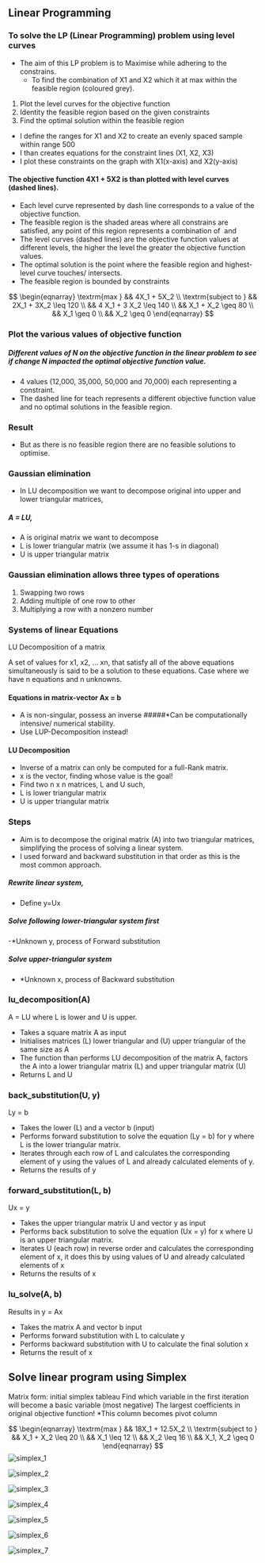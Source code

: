 ##  Linear Programming
### To solve the LP (Linear Programming) problem using level curves

- The aim of this LP problem is to Maximise while adhering to the constrains.
  - To find the combination of X1 and X2 which it at max within the feasible region (coloured grey). 

1. Plot the level curves for the objective function
2. Identity the feasible region based on the given constraints
3. Find the optimal solution within the feasible region

- I define the ranges for X1 and X2 to create an evenly spaced sample within range 500
- I than creates equations for the constraint lines (X1, X2, X3)
- I plot these constraints on the graph with X1(x-axis) and X2(y-axis)

#### The objective function 4X1 + 5X2 is than plotted with level curves (dashed lines).
- Each level curve represented by dash line corresponds to a value of the objective function.
- The feasible region is the shaded areas where all constrains are satisfied, any point of this region represents a combination of  and 
- The level curves (dashed lines) are the objective function values at different levels, the higher the level the greater the objective function values.
- The optimal solution is the point where the feasible region and highest-level curve touches/ intersects. 
- The feasible region is bounded by constraints 

$$
\begin{eqnarray}
\textrm{max } && 4X_1 +  5X_2 \\
\textrm{subject to } && 2X_1  + 3X_2 \leq 120 \\
&& 4 X_1 + 3 X_2 \leq 140 \\
&& X_1 + X_2 \geq 80 \\
&& X_1 \geq 0 \\
&& X_2 \geq 0
\end{eqnarray}
$$


### Plot the various values of objective function
##### Different values of N on the objective function in the linear problem to see if change N impacted the optimal objective function value.
- 4 values (12,000, 35,000, 50,000 and 70,000) each representing a constraint. 
- The dashed line for teach represents a different objective function value and no optimal solutions in the feasible region. 

### Result
- But as there is no feasible region there are no feasible solutions to optimise.

### Gaussian elimination
- In LU decomposition we want to decompose original into upper and lower triangular matrices,
##### A = LU,
- A is original matrix we want to decompose
- L is lower triangular matrix (we assume it has 1-s in diagonal)
- U is upper triangular matrix

### Gaussian elimination allows three types of operations
1. Swapping two rows
2. Adding multiple of one row to other
3. Multiplying a row with a nonzero number


### Systems of linear Equations
LU Decomposition of a matrix

A set of values for x1, x2, ... xn, that satisfy all of the above equations simultaneously is said to be a solution to these equations. Case where we have n equations and n unknowns.

#### Equations in matrix-vector Ax = b
- A is non-singular, possess an inverse
#####*Can be computationally intensive/ numerical stability.
- Use LUP-Decomposition instead!

#### LU Decomposition
- Inverse of a matrix can only be computed for a full-Rank matrix.
- x is the vector, finding whose value is the goal!
- Find two n x n matrices, L and U such,
- L is lower triangular matrix
- U is upper triangular matrix

### Steps
- Aim is to decompose the original matrix (A) into two triangular matrices, simplifying the process of solving a linear system.
- I used forward and backward substitution in that order as this is the most common approach.

##### Rewrite linear system,
- Define y=Ux
##### Solve following lower-triangular system first
-*Unknown y, process of Forward substitution
##### Solve upper-triangular system
- *Unknown x, process of Backward substitution

### lu_decomposition(A)
A = LU where L is lower and U is upper.
- Takes a square matrix A as input
- Initialises matrices (L) lower triangular and (U) upper triangular of the same size as A
- The function than performs LU decomposition of the matrix A, factors the A into a lower triangular matrix (L) and upper triangular matrix (U)
- Returns L and U

### back_substitution(U, y)
Ly = b
- Takes the lower (L) and a vector b (input)
- Performs forward substitution to solve the equation (Ly = b) for y where L is the lower triangular matrix.
- Iterates through each row of L and calculates the corresponding element of y using the values of L and already calculated elements of y.
- Returns the results of y

### forward_substitution(L, b)
Ux = y
- Takes the upper triangular matrix U and vector y as input
- Performs back substitution to solve the equation (Ux = y) for x where U is an upper triangular matrix. 
- Iterates U (each row) in reverse order and calculates the corresponding element of x, it does this by using values of U and already calculated elements of x
- Returns the results of x

### lu_solve(A, b)
Results in y = Ax
- Takes the matrix A and vector b input
- Performs forward substitution with L to calculate y
- Performs backward substitution with U to calculate the final solution x
- Returns the result of x

## Solve linear program using Simplex 
Matrix form: initial simplex tableau
Find which variable in the first iteration will become a basic variable (most negative)
The largest coefficients in original objective function!
*This column becomes pivot column

$$
\begin{eqnarray}
\textrm{max } && 18X_1 +  12.5X_2 \\
\textrm{subject to } && X_1  + X_2 \leq 20 \\
&& X_1 \leq 12 \\
&& X_2 \leq 16 \\
&& X_1, X_2 \geq 0
\end{eqnarray}
$$
![simplex_1](https://github.com/leakydishes/advanced_algorithms/assets/79079577/6ba26e45-8657-427f-905e-50c102dac3ab)

![simplex_2](https://github.com/leakydishes/advanced_algorithms/assets/79079577/ddc93416-148e-4c71-a502-62d499b8bf7f)

![simplex_3](https://github.com/leakydishes/advanced_algorithms/assets/79079577/96e3cca1-6f22-4a50-a7f2-7cc6f02de3a7)

![simplex_4](https://github.com/leakydishes/advanced_algorithms/assets/79079577/d045bd39-1281-4a82-b401-0b6421d24d0d)

![simplex_5](https://github.com/leakydishes/advanced_algorithms/assets/79079577/3bf80c31-d6f6-4c8e-b314-e49d0d60266d)

![simplex_6](https://github.com/leakydishes/advanced_algorithms/assets/79079577/370cfe3e-ef8a-408f-a6a8-660ad126f29f)

![simplex_7](https://github.com/leakydishes/advanced_algorithms/assets/79079577/6248bc1e-4591-4d16-9b68-ceea0cfa59b4)
